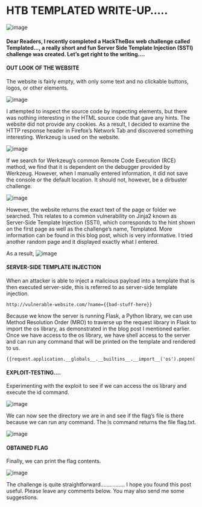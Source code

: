 # HTB TEMPLATED WRITE-UP…..

![image](https://user-images.githubusercontent.com/44930131/233737037-6cf1288d-dd36-4f85-9215-c2c27850173c.png)

#### Dear Readers, I recently completed a HackTheBox web challenge called Templated..., a really short and fun Server Side Template Injection (SSTI) challenge was created. Let’s get right to the writing....

#### OUT LOOK OF THE WEBSITE

The website is fairly empty, with only some text and no clickable buttons, logos, or other elements.

![image](https://user-images.githubusercontent.com/44930131/233737181-2b85126f-83b3-4cff-9192-71ca0c0c4302.png)

I attempted to inspect the source code by inspecting elements, but there was nothing interesting in the HTML source code that gave any hints. The website did not provide any cookies. As a result, I decided to examine the HTTP response header in Firefox’s Network Tab and discovered something interesting. Werkzeug is used on the website.


![image](https://user-images.githubusercontent.com/44930131/233737211-79b613e9-cc41-4f38-a21c-8667143536f8.png)

If we search for Werkzeug’s common Remote Code Execution (RCE) method, we find that it is dependent on the debugger provided by Werkzeug. However, when I manually entered information, it did not save the console or the default location. It should not, however, be a dirbuster challenge.

![image](https://user-images.githubusercontent.com/44930131/233737273-9b151a7e-1844-463e-9b6e-0fb8f47d3666.png)

However, the website returns the exact text of the page or folder we searched. This relates to a common vulnerability on Jinja2 known as Server-Side Template Injection (SSTI), which corresponds to the hint shown on the first page as well as the challenge’s name, Templated. More information can be found in this blog post, which is very informative. I tried another random page and it displayed exactly what I entered.

As a result, ![image](https://user-images.githubusercontent.com/44930131/233737357-4942c966-8c5e-4881-a534-4dc69c8828f2.png)

#### SERVER-SIDE TEMPLATE INJECTION

When an attacker is able to inject a malicious payload into a template that is then executed server-side, this is referred to as server-side template injection.


```
http://vulnerable-website.com/?name={{bad-stuff-here}}
```

Because we know the server is running Flask, a Python library, we can use Method Resolution Order (MRO) to traverse up the request library in Flask to import the os library, as demonstrated in the blog post I mentioned earlier. Once we have access to the os library, we have shell access to the server and can run any command that will be printed on the template and rendered to us.

```
{{request.application.__globals__.__builtins__.__import__('os').popen('id').read()}}
```

#### EXPLOIT-TESTING….

Experimenting with the exploit to see if we can access the os library and execute the id command.


![image](https://user-images.githubusercontent.com/44930131/233737651-30e4a286-a50b-40e4-8bd0-5215be91ef41.png)

We can now see the directory we are in and see if the flag’s file is there because we can run any command. The ls command returns the file flag.txt.

![image](https://user-images.githubusercontent.com/44930131/233737699-3aa5cd7a-4b46-42f9-aaca-43909e7be50a.png)

#### OBTAINED FLAG

Finally, we can print the flag contents.

![image](https://user-images.githubusercontent.com/44930131/233737727-5854ab2c-6cbb-419c-9171-98d48b2b42af.png)

The challenge is quite straightforward…………….
I hope you found this post useful. Please leave any comments below. You may also send me some suggestions.


















